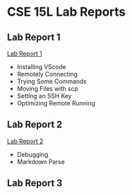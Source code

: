 # CSE 15L Lab Reports

## Lab Report 1

[Lab Report 1](https://daniel-p-arevalo.github.io/cse15l-lab-reports/lab-report-1-week-2.html)

* Installing VScode
* Remotely Connecting
* Trying Some Commands
* Moving Files with scp
* Setting an SSH Key
* Optimizing Remote Running 

## Lab Report 2

[Lab Report 2](https://daniel-p-arevalo.github.io/cse15l-lab-reports/lab-report-2-week-4.html)

* Debugging
* Markdown Parse

## Lab Report 3
